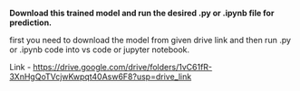 **Download this trained model and run the desired .py or .ipynb file for prediction.**

first you need to download the model from given drive link and then run .py or .ipynb code into vs code or jupyter notebook.

Link - https://drive.google.com/drive/folders/1vC61fR-3XnHgQoTVcjwKwpqt40Asw6F8?usp=drive_link
